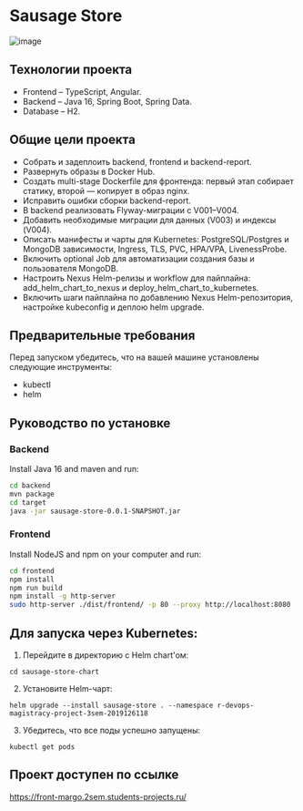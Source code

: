 # Sausage Store

![image](https://user-images.githubusercontent.com/9394918/121517767-69db8a80-c9f8-11eb-835a-e98ca07fd995.png)

## Технологии проекта

* Frontend – TypeScript, Angular.
* Backend  – Java 16, Spring Boot, Spring Data.
* Database – H2.

## Общие цели проекта

- Собрать и задеплоить backend, frontend и backend-report.
- Развернуть образы в Docker Hub.
- Создать multi-stage Dockerfile для фронтенда: первый этап собирает статику, второй — копирует в образ nginx.
- Исправить ошибки сборки backend-report.
- В backend реализовать Flyway-миграции с V001–V004.
- Добавить необходимые миграции для данных (V003) и индексы (V004).
- Описать манифесты и чарты для Kubernetes: PostgreSQL/Postgres и MongoDB зависимости, Ingress, TLS, PVC, HPA/VPA, LivenessProbe.
- Включить optional Job для автоматизации создания базы и пользователя MongoDB.
- Настроить Nexus Helm-релизы и workflow для пайплайна: add_helm_chart_to_nexus и deploy_helm_chart_to_kubernetes.
- Включить шаги пайплайна по добавлению Nexus Helm-репозитория, настройке kubeconfig и деплою helm upgrade.

## Предварительные требования

Перед запуском убедитесь, что на вашей машине установлены следующие инструменты:

- kubectl
- helm

## Руководство по установке
### Backend

Install Java 16 and maven and run:

```bash
cd backend
mvn package
cd target
java -jar sausage-store-0.0.1-SNAPSHOT.jar
```

### Frontend

Install NodeJS and npm on your computer and run:

```bash
cd frontend
npm install
npm run build
npm install -g http-server
sudo http-server ./dist/frontend/ -p 80 --proxy http://localhost:8080
```

## Для запуска через Kubernetes:

1. Перейдите в директорию с Helm chart'ом:
 
```cd sausage-store-chart```
   
2. Установите Helm-чарт:

```helm upgrade --install sausage-store . --namespace r-devops-magistracy-project-3sem-2019126118```

3. Убедитесь, что все поды успешно запущены:

```kubectl get pods```

## Проект доступен по ссылке 

https://front-margo.2sem.students-projects.ru/
